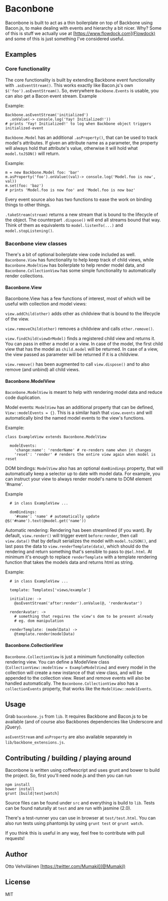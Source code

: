 # Baconbone

Baconbone is built to act as a thin boilerplate on top of Backbone using Bacon.js, to make dealing with events and hierarchy a bit nicer. Why? Some of this is stuff we actually use at [https://www.flowdock.com](Flowdock) and some of this is just something I've considered useful. 

## Examples

### Core functionality

The core functionality is built by extending Backbone event functionality with `.asEventStream()`. This works exactly like Bacon.js's own `$('foo').asEventStream()`. So, everywhere `Backbone.Events` is usable, you can also get a Bacon event stream. Example

Example:
```
Backbone.asEventStream('initialized')
  .onValue(-> console.log('Yay! Initialized!'))
# prints 'Yay! Initialized!' to log when Backbone object triggers initialized-event
```

`Backbone.Model` has an additional `.asProperty()`, that can be used to track model's attributes. If given an attribute name as a parameter, the property will always hold that attribute's value, otherwise it will hold what `model.toJSON()` will return.

Example:
```
m = new Backbone.Model foo: 'bar'
m.asProperty('foo').onValue((val)-> console.log('Model.foo is now', val))
m.set(foo: 'baz')
# prints 'Model.foo is now foo' and 'Model.foo is now baz'
```

Every event source also has two functions to ease the work on binding things to other things.

`.takeStream(stream)` returns a new stream that is bound to the lifecycle of the object. The counterpart `.dispose()` will end all streams bound that way. Think of them as equivalents to `model.listenTo(...)` and `model.stopListening()`.

### Baconbone view classes

There's a bit of optional boilerplate view code included as well. `Baconbone.View` has functionality to help keep track of child views, while `Baconbone.ModelView` has boilerplate to help render model data, and `Baconbone.CollectionView` has some simple functionality to automatically render collections.

#### Baconbone.View

Baconbone.View has a few functions of interest, most of which will be useful with collection and model views:

`view.addChild(other)` adds other as childview that is bound to the lifecycle of the view.

`view.removeChild(other)` removes a childview and calls `other.remove()`.

`view.findChild(viewOrModel)` finds a registered child view and returns it. You can pass in either a model or a view. In case of the model, the first child view that has the model as `child.model` will be returned. In case of a view, the view passed as parameter will be returned if it is a childview.

`view.remove()` has been augmented to call `view.dispose()` and to also remove (and unbind) all child views.

#### Baconbone.ModelView

`Baconbone.ModelView` is meant to help with rendering model data and reduce code duplication.

Model events: `ModelView` has an additional property that can be defined, `View::modelEvents = {}`. This is a similar hash that `view.events` and will automatically bind the named model events to the view's functions.

Example:
```
class ExampleView extends Baconbone.ModelView

  modelEvents: 
    'change:name': 'renderName' # re-renders name when it changes
    'reset': 'render' # renders the entire view again when model is reset
```

DOM bindings: `ModelView` also has an optional `domBindings` property, that will automatically keep a selector up to date with model data. For example, you can instruct your view to always render model's name to DOM element '#name'.

Example
```
  # in class ExampleView ...
  
  domBindings: 
    '#name': 'name' # automatically update @$('#name').text(@model.get('name'))
```

Automatic rendering: Rendering has been streamlined (if you want). By default, `view.render()` will trigger event `before:render`, then call `view.data()` that by default serializes the model with `model.toJSON()`, and last pass the data to `view.renderTemplate(data)`, which should do the rendering and return something that's sensible to pass to `@$el.html`. At minimum it's enough to replace `renderTemplate` with a template rendering function that takes the models data and returns html as string.

Example:
```
  # in class ExampleView ...
  
  template: Templates['views/example']
  
  initialize: ->
    @asEventStream('after:render').onValue(@, 'renderAvatar')
    
  renderAvatar: ->
    # something that requires the view's dom to be present already
    # eg. dom manipulation

  renderTemplate: (modelData) ->
    @template.render(modelData)
```

#### Baconbone.CollectionView

`Baconbone.CollectionView` is just a minimum functionality collection rendering view. You can define a ModelView class (`CollectionView::modelView = ExampleModelView`) and every model in the collection will create a new instance of that view class, and will be appended to the collection view. Reset and remove events will also be handled automatically. The `Baconbone.CollectionView` also has a `collectionEvents` property, that works like the `ModelView::modelEvents`.

## Usage

Grab `baconbone.js` from `lib`. It requires Backbone and Bacon.js to be available (and of course also Backbones dependencies like Underscore and jQuery). 

`asEventStream` and `asProperty` are also available separately in `lib/backbone_extensions.js`.

## Contributing / building / playing around

Baconbone is written using coffeescript and uses grunt and bower to build the project. So, first you'll need node.js and then you can run

```
npm install
bower install
grunt [build|test|watch]
```

Source files can be found under `src` and everything is build to `lib`. Tests can be found naturally at `test` and are run with jasmine (2.0).

There's a test-runner you can use in browser at `test/test.html`. You can also run tests using phantomjs by using `grunt test` or `grunt watch`.

If you think this is useful in any way, feel free to contribute with pull requests!

## Author

Otto Vehviläinen [https://twitter.com/Mumakil](@Mumakil)

## License

MIT
